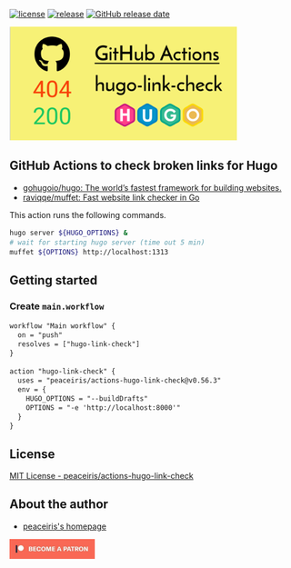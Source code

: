 [![license](https://img.shields.io/github/license/peaceiris/actions-hugo-link-check.svg)](https://github.com/peaceiris/actions-hugo-link-check/blob/master/LICENSE)
[![release](https://img.shields.io/github/release/peaceiris/actions-hugo-link-check.svg)](https://github.com/peaceiris/actions-hugo-link-check/releases/latest)
[![GitHub release date](https://img.shields.io/github/release-date/peaceiris/actions-hugo-link-check.svg)](https://github.com/peaceiris/actions-hugo-link-check/releases)

<img width="400" alt="GitHub Actions to check broken links for Hugo" src="./images/ogp.svg">



## GitHub Actions to check broken links for Hugo

- [gohugoio/hugo: The world’s fastest framework for building websites.](https://github.com/gohugoio/hugo)
- [raviqqe/muffet: Fast website link checker in Go](https://github.com/raviqqe/muffet)

This action runs the following commands.

```sh
hugo server ${HUGO_OPTIONS} &
# wait for starting hugo server (time out 5 min)
muffet ${OPTIONS} http://localhost:1313
```



## Getting started

### Create `main.workflow`

```hcl
workflow "Main workflow" {
  on = "push"
  resolves = ["hugo-link-check"]
}

action "hugo-link-check" {
  uses = "peaceiris/actions-hugo-link-check@v0.56.3"
  env = {
    HUGO_OPTIONS = "--buildDrafts"
    OPTIONS = "-e 'http://localhost:8000'"
  }
}
```



## License

[MIT License - peaceiris/actions-hugo-link-check]

[MIT License - peaceiris/actions-hugo-link-check]: https://github.com/peaceiris/actions-hugo-link-check/blob/master/LICENSE



## About the author

- [peaceiris's homepage](https://peaceiris.com/)

<a href="https://www.patreon.com/peaceiris"><img src="./images/patreon.jpg" alt="peaceiris - Patreon" width="150px"></a>
